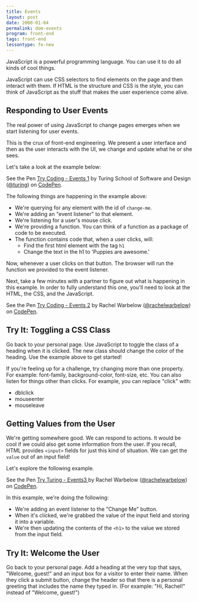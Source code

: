 ```yaml
---
title: Events
layout: post
date: 2000-01-04
permalink: dom-events
program: front-end
tags: front-end
lessontype: fe-new
---
```


JavaScript is a powerful programming language. You can use it to do all kinds of cool things.

JavaScript can use CSS selectors to find elements on the page and then interact with them. If HTML is the structure and CSS is the style, you can think of JavaScript as the stuff that makes the user experience come alive.

## Responding to User Events

The real power of using JavaScript to change pages emerges when we start listening for user events.

This is the crux of front-end engineering. We present a user interface and then as the user interacts with the UI, we change and update what he or she sees.

Let's take a look at the example below:

<p data-height="265" data-theme-id="dark" data-slug-hash="KmwNEm" data-default-tab="js,result" data-user="turing" data-embed-version="2" data-pen-title="Try Coding - Events 1" class="codepen">See the Pen <a href="http://codepen.io/team/turing/pen/KmwNEm/">Try Coding - Events 1</a> by Turing School of Software and Design (<a href="http://codepen.io/turing">@turing</a>) on <a href="http://codepen.io">CodePen</a>.</p>
<script async src="https://production-assets.codepen.io/assets/embed/ei.js"></script>

The following things are happening in the example above:

- We're querying for any element with the id of `change-me`.
- We're adding an "event listener" to that element.
- We're listening for a user's mouse click.
- We're providing a function. You can think of a function as a package of code to be executed.
- The function contains code that, when a user clicks, will:
  - Find the first html element with the tag `h1`
  - Change the text in the h1 to 'Puppies are awesome.'

Now, whenever a user clicks on that button. The browser will run the function we provided to the event listener.

Next, take a few minutes with a partner to figure out what is happening in this example. In order to fully understand this one, you'll need to look at the HTML, the CSS, and the JavaScript.

<p data-height="265" data-theme-id="0" data-slug-hash="mwzwqV" data-default-tab="js,result" data-user="rachelwarbelow" data-embed-version="2" data-pen-title="Try Coding - Events 2" class="codepen">See the Pen <a href="https://codepen.io/rachelwarbelow/pen/mwzwqV/">Try Coding - Events 2</a> by Rachel Warbelow (<a href="https://codepen.io/rachelwarbelow">@rachelwarbelow</a>) on <a href="https://codepen.io">CodePen</a>.</p>
<script async src="https://production-assets.codepen.io/assets/embed/ei.js"></script>

<div class="try-it">
<h2>Try It: Toggling a CSS Class</h2>

<p>Go back to your personal page. Use JavaScript to toggle the class of a heading when it is clicked. The new class should change the color of the heading. Use the example above to get started!</p>

<p>If you're feeling up for a challenge, try changing more than one property. For example: font-family, background-color, font-size, etc. You can also listen for things other than clicks. For example, you can replace "click" with: </p>

<ul>
  <li> dblclick </li>
  <li> mouseenter </li>
  <li> mouseleave </li>
</ul>

</div>

## Getting Values from the User

We're getting somewhere good. We can respond to actions. It would be cool if we could also get some information from the user. If you recall, HTML provides `<input>` fields for just this kind of situation. We can get the `value` out of an input field!

Let's explore the following example.

<p data-height="265" data-theme-id="0" data-slug-hash="PjyjRb" data-default-tab="js,result" data-user="rachelwarbelow" data-embed-version="2" data-pen-title="Try Turing - Events3 " class="codepen">See the Pen <a href="https://codepen.io/rachelwarbelow/pen/PjyjRb/">Try Turing - Events3 </a> by Rachel Warbelow (<a href="https://codepen.io/rachelwarbelow">@rachelwarbelow</a>) on <a href="https://codepen.io">CodePen</a>.</p>
<script async src="https://production-assets.codepen.io/assets/embed/ei.js"></script>

In this example, we're doing the following:

- We're adding an event listener to the "Change Me" button.
- When it's clicked, we're grabbed the value of the input field and storing it into a variable.
- We're then updating the contents of the `<h1>` to the value we stored from the input field.

<div class="try-it">
<h2>Try It: Welcome the User</h2>

<p>Go back to your personal page. Add a heading at the very top that says, "Welcome, guest!" and an input box for a visitor to enter their name. When they click a submit button, change the header so that there is a personal greeting that includes the name they typed in. (For example: "Hi, Rachel!" instead of "Welcome, guest!")</p>
</div>

